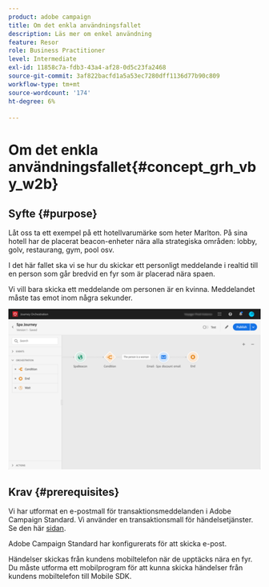 ```yaml
---
product: adobe campaign
title: Om det enkla användningsfallet
description: Läs mer om enkel användning
feature: Resor
role: Business Practitioner
level: Intermediate
exl-id: 11858c7a-fdb3-43a4-af28-0d5c23fa2468
source-git-commit: 3af822bacfd1a5a53ec7280dff1136d77b90c809
workflow-type: tm+mt
source-wordcount: '174'
ht-degree: 6%

---
```


# Om det enkla användningsfallet{#concept_grh_vby_w2b}

## Syfte {#purpose}

Låt oss ta ett exempel på ett hotellvarumärke som heter Marlton. På sina hotell har de placerat beacon-enheter nära alla strategiska områden: lobby, golv, restaurang, gym, pool osv.

I det här fallet ska vi se hur du skickar ett personligt meddelande i realtid till en person som går bredvid en fyr som är placerad nära spaen.

Vi vill bara skicka ett meddelande om personen är en kvinna. Meddelandet måste tas emot inom några sekunder.

![](../assets/journeyuc1_16.png)

## Krav {#prerequisites}

Vi har utformat en e-postmall för transaktionsmeddelanden i Adobe Campaign Standard. Vi använder en transaktionsmall för händelsetjänster. Se den här [sidan](https://experienceleague.adobe.com/docs/campaign-standard/using/communication-channels/transactional-messaging/getting-started-with-transactional-msg.html).

Adobe Campaign Standard har konfigurerats för att skicka e-post.

Händelser skickas från kundens mobiltelefon när de upptäcks nära en fyr. Du måste utforma ett mobilprogram för att kunna skicka händelser från kundens mobiltelefon till Mobile SDK.
